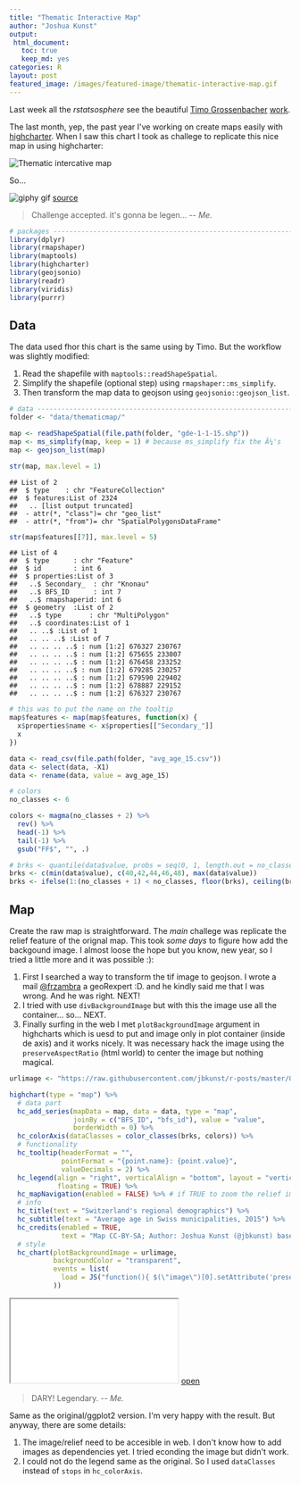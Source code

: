 ```yaml
---
title: "Thematic Interactive Map"
author: "Joshua Kunst"
output:
 html_document:
   toc: true
   keep_md: yes
categories: R
layout: post
featured_image: /images/featured-image/thematic-interactive-map.gif
---
```




Last week all the _rstatsosphere_ see the beautiful 
[Timo Grossenbacher](timogrossenbacher.ch)
[work](timogrossenbacher.ch/2016/12/beautiful-thematic-maps-with-ggplot2-only/).

The last month, yep, the past year I've working on create maps
easily with [highcharter](http://jkunst.com/highcharter/).
When I saw this chart I took as  challege to replicate this nice
 map in using highcharter:

![](/images/featured-image/thematic-interactive-map.gif "Thematic intercative map")

So...



![giphy gif](https://media.giphy.com/media/eNweOH3UEi33a/giphy.gif) [source](http://wifflegif.com)

> Challenge accepted. it's gonna be legen...
> -- <cite>Me.</cite>


```r
# packages ----------------------------------------------------------------
library(dplyr)
library(rmapshaper)
library(maptools)
library(highcharter)
library(geojsonio)
library(readr)
library(viridis)
library(purrr)
```

## Data

The data used fhor this chart is the same using by Timo. But the workflow
was slightly modified:

1. Read the shapefile with `maptools::readShapeSpatial`.
2. Simplify the shapefile (optional step) using `rmapshaper::ms_simplify`.
3. Then transform the map data to geojson using `geojsonio::geojson_list`.




```r
# data --------------------------------------------------------------------
folder <- "data/thematicmap/"

map <- readShapeSpatial(file.path(folder, "gde-1-1-15.shp"))
map <- ms_simplify(map, keep = 1) # because ms_simplify fix the Ã¼'s
map <- geojson_list(map)

str(map, max.level = 1)
```

```
## List of 2
##  $ type    : chr "FeatureCollection"
##  $ features:List of 2324
##   .. [list output truncated]
##  - attr(*, "class")= chr "geo_list"
##  - attr(*, "from")= chr "SpatialPolygonsDataFrame"
```

```r
str(map$features[[7]], max.level = 5)
```

```
## List of 4
##  $ type      : chr "Feature"
##  $ id        : int 6
##  $ properties:List of 3
##   ..$ Secondary_  : chr "Knonau"
##   ..$ BFS_ID      : int 7
##   ..$ rmapshaperid: int 6
##  $ geometry  :List of 2
##   ..$ type       : chr "MultiPolygon"
##   ..$ coordinates:List of 1
##   .. ..$ :List of 1
##   .. .. ..$ :List of 7
##   .. .. .. ..$ : num [1:2] 676327 230767
##   .. .. .. ..$ : num [1:2] 675655 233007
##   .. .. .. ..$ : num [1:2] 676458 233252
##   .. .. .. ..$ : num [1:2] 679285 230257
##   .. .. .. ..$ : num [1:2] 679590 229402
##   .. .. .. ..$ : num [1:2] 678887 229152
##   .. .. .. ..$ : num [1:2] 676327 230767
```

```r
# this was to put the name on the tooltip
map$features <- map(map$features, function(x) {
  x$properties$name <- x$properties[["Secondary_"]] 
  x
})

data <- read_csv(file.path(folder, "avg_age_15.csv"))
data <- select(data, -X1)
data <- rename(data, value = avg_age_15)

# colors
no_classes <- 6

colors <- magma(no_classes + 2) %>% 
  rev() %>% 
  head(-1) %>% 
  tail(-1) %>% 
  gsub("FF$", "", .)

# brks <- quantile(data$value, probs = seq(0, 1, length.out = no_classes + 1))
brks <- c(min(data$value), c(40,42,44,46,48), max(data$value))
brks <- ifelse(1:(no_classes + 1) < no_classes, floor(brks), ceiling(brks))
```

## Map

Create the raw map is straightforward. The _main_ challege was replicate the 
relief feature of the orignal map. This took _some days_ to figure
how add the backgound image. I almost loose the hope but you know, new year,
so I tried a little more and it was possible :):

1. First I searched a way to transform the tif image to geojson. I wrote
a mail [@frzambra](https://twitter.com/frzambra) a geoRexpert :D. and
he kindly said me that I was wrong. And he was right. NEXT!
2. I tried with use `divBackgroundImage` but with this the image use all the
container... so... NEXT.
3. Finally surfing in the web I met `plotBackgroundImage` argument in highcharts
which is uesd to put and image only in plot container (inside de axis) and 
it works nicely. It was necessary hack the image using the `preserveAspectRatio`
(html world) to center the image but nothing magical. 




```r
urlimage <- "https://raw.githubusercontent.com/jbkunst/r-posts/master/061-beautiful-thematic-maps-with-ggplot2-highcharter-version/02-relief-georef-clipped-resampled.jpg"

highchart(type = "map") %>% 
  # data part
  hc_add_series(mapData = map, data = data, type = "map",
                joinBy = c("BFS_ID", "bfs_id"), value = "value",
                borderWidth = 0) %>% 
  hc_colorAxis(dataClasses = color_classes(brks, colors)) %>% 
  # functionality
  hc_tooltip(headerFormat = "",
             pointFormat = "{point.name}: {point.value}",
             valueDecimals = 2) %>% 
  hc_legend(align = "right", verticalAlign = "bottom", layout = "vertical",
            floating = TRUE) %>%
  hc_mapNavigation(enabled = FALSE) %>% # if TRUE to zoom the relief image dont zoom.
  # info
  hc_title(text = "Switzerland's regional demographics") %>% 
  hc_subtitle(text = "Average age in Swiss municipalities, 2015") %>% 
  hc_credits(enabled = TRUE,
             text = "Map CC-BY-SA; Author: Joshua Kunst (@jbkunst) based mostly on Timo Grossenbacher (@grssnbchr) work, Geometries: ThemaKart, BFS; Data: BFS, 2016; Relief: swisstopo, 2016") %>% 
  # style
  hc_chart(plotBackgroundImage = urlimage,
           backgroundColor = "transparent",
           events = list(
             load = JS("function(){ $(\"image\")[0].setAttribute('preserveAspectRatio', 'xMidYMid') }")
           ))
```

<iframe src="/htmlwidgets/thematic-interactive-map/highchart_ufzvsmh.html"></iframe> <a href="/htmlwidgets/thematic-interactive-map/highchart_ufzvsmh.html" target="_blank">open</a>

> DARY! Legendary.
> -- <cite>Me.</cite>

Same as the original/ggplot2 version. I'm very happy with the result.
But anyway, there are some details:

1. The image/relief need to be accesible in web. I don't know how
to add images as dependencies yet. I tried econding the image but didn't work.
2. I could not do the legend same as the original. So I used `dataClasses`
instead of `stops` in `hc_colorAxis`.
